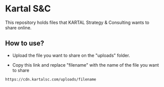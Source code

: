 # Kartal S&C

This repository holds files that KARTAL Strategy &amp; Consulting wants to share online.

## How to use?

- Upload the file you want to share on the "uploads" folder.

- Copy this link and replace "filename" with the name of the file you want to share

```sh
https://cdn.kartalsc.com/uploads/filename
```

